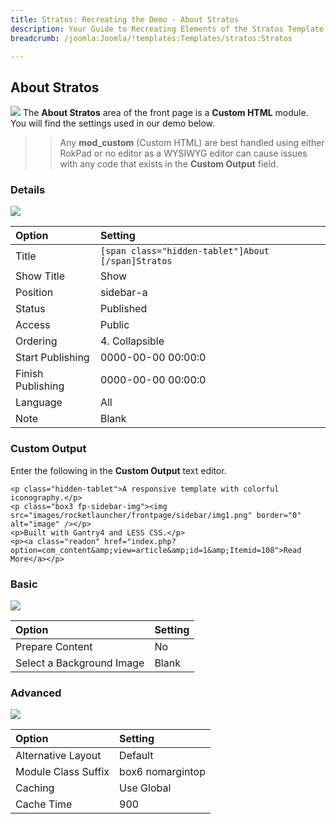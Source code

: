 ```yaml
---
title: Stratos: Recreating the Demo - About Stratos
description: Your Guide to Recreating Elements of the Stratos Template for Joomla
breadcrumb: /joomla:Joomla/!templates:Templates/stratos:Stratos

---
```


About Stratos
-----
![][about1]
The **About Stratos** area of the front page is a **Custom HTML** module. You will find the settings used in our demo below.

>> Any **mod_custom** (Custom HTML) are best handled using either RokPad or no editor as a WYSIWYG editor can cause issues with any code that exists in the **Custom Output** field.

### Details
![][about2]

| Option | Setting |
|:------|:-------|
| Title | `[span class="hidden-tablet"]About [/span]Stratos` |
| Show Title | Show |
| Position | sidebar-a |
| Status | Published |
| Access | Public |
| Ordering | 4. Collapsible |
| Start Publishing | 0000-00-00 00:00:0 |
| Finish Publishing | 0000-00-00 00:00:0 |
| Language | All |
| Note | Blank |

### Custom Output
Enter the following in the **Custom Output** text editor.

~~~
<p class="hidden-tablet">A responsive template with colorful iconography.</p>
<p class="box3 fp-sidebar-img"><img src="images/rocketlauncher/frontpage/sidebar/img1.png" border="0" alt="image" /></p>
<p>Built with Gantry4 and LESS CSS.</p>
<p><a class="readon" href="index.php?option=com_content&amp;view=article&amp;id=1&amp;Itemid=108">Read More</a></p>
~~~

### Basic
![][about3]

| Option | Setting |
|:------|:-------|
| Prepare Content | No |
| Select a Background Image | Blank |

### Advanced
![][about4]

| Option | Setting |
|:------|:-------|
| Alternative Layout | Default |
| Module Class Suffix | box6 nomargintop |
| Caching | Use Global |
| Cache Time | 900 |

[about1]: assets/about_1.jpeg
[about2]: assets/about_2.jpeg
[about3]: assets/about_3.jpeg
[about4]: assets/about_4.jpeg
